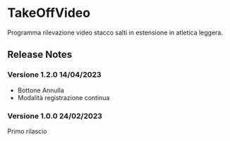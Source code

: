 # TakeOffVideo
Programma rilevazione video stacco salti in estensione in atletica leggera.

## Release Notes

### Versione 1.2.0 14/04/2023
- Bottone Annulla
- Modalità registrazione continua

### Versione 1.0.0 24/02/2023
Primo rilascio
